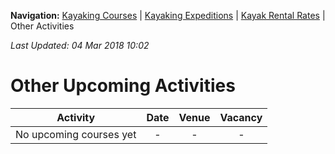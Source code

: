 **Navigation:** [Kayaking Courses](index) &#124; [Kayaking Expeditions](expedition) &#124; [Kayak Rental Rates](rental) &#124; Other Activities

_Last Updated: 04 Mar 2018 10:02_
# Other Upcoming Activities

Activity | Date | Venue | Vacancy
:---:|:---:|:---:|:---:
No upcoming courses yet|-|-|-

